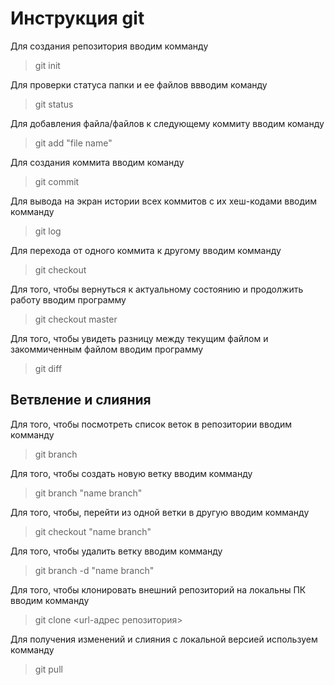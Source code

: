 # Инструкция git

 Для создания репозитория вводим комманду 

 > git init
 
 Для проверки статуса папки и ее файлов ввводим команду

 > git status

  Для добавления файла/файлов к следующему коммиту вводим команду

  > git add "file name"

  Для создания коммита вводим команду

  > git commit

  Для вывода на экран истории всех коммитов с их хеш-кодами вводим комманду

  > git log

  Для перехода от одного коммита к другому вводим комманду

  > git checkout

  Для того, чтобы вернуться к актуальному состоянию и продолжить работу вводим программу

  > git checkout master

  Для того, чтобы увидеть разницу между текущим файлом и закоммиченным файлом вводим программу

  > git diff
## Ветвление и слияния

Для того, чтобы посмотреть список веток в репозитории вводим комманду

> git branch

Для того, чтобы создать новую ветку вводим комманду

> git branch "name branch"

Для того, чтобы, перейти из одной ветки в другую вводим комманду

> git checkout "name branch"

Для того, чтобы удалить ветку вводим комманду

> git branch -d "name branch"

Для того, чтобы клонировать внешний репозиторий на локальны ПК вводим комманду

>git clone <url-адрес репозитория>

Для получения изменений и слияния с локальной версией используем комманду

> git pull 